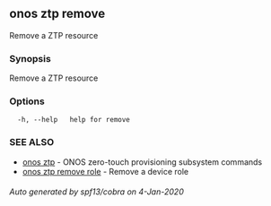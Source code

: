 ## onos ztp remove

Remove a ZTP resource

### Synopsis

Remove a ZTP resource

### Options

```
  -h, --help   help for remove
```

### SEE ALSO

* [onos ztp](onos_ztp.md)	 - ONOS zero-touch provisioning subsystem commands
* [onos ztp remove role](onos_ztp_remove_role.md)	 - Remove a device role

###### Auto generated by spf13/cobra on 4-Jan-2020
